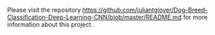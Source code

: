 Please visit the repository <a href="https://github.com/juliantglover/Dog-Breed-Classification-Deep-Learning-CNN/blob/master/README.md">https://github.com/juliantglover/Dog-Breed-Classification-Deep-Learning-CNN/blob/master/README.md</a> for more information about this project.
